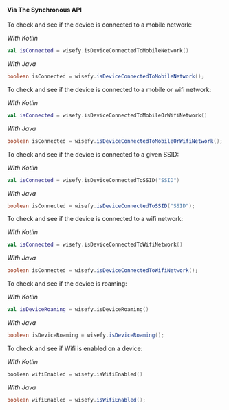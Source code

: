 #### Via The Synchronous API

To check and see if the device is connected to a mobile network:

_With Kotlin_

```Kotlin
val isConnected = wisefy.isDeviceConnectedToMobileNetwork()
```

_With Java_

```java
boolean isConnected = wisefy.isDeviceConnectedToMobileNetwork();
```

To check and see if the device is connected to a mobile or wifi network:

_With Kotlin_

```kotlin
val isConnected = wisefy.isDeviceConnectedToMobileOrWifiNetwork()
```

_With Java_

```java
boolean isConnected = wisefy.isDeviceConnectedToMobileOrWifiNetwork();
```

To check and see if the device is connected to a given SSID:

_With Kotlin_

```kotlin
val isConnected = wisefy.isDeviceConnectedToSSID("SSID")
```

_With Java_

```java
boolean isConnected = wisefy.isDeviceConnectedToSSID("SSID");
```

To check and see if the device is connected to a wifi network:

_With Kotlin_

```kotlin
val isConnected = wisefy.isDeviceConnectedToWifiNetwork()
```

_With Java_

```java
boolean isConnected = wisefy.isDeviceConnectedToWifiNetwork();
```

To check and see if the device is roaming:

_With Kotlin_

```kotlin
val isDeviceRoaming = wisefy.isDeviceRoaming()
```

_With Java_

```java
boolean isDeviceRoaming = wisefy.isDeviceRoaming();
```

To check and see if Wifi is enabled on a device:

_With Kotlin_

```kotlin
boolean wifiEnabled = wisefy.isWifiEnabled()
```

_With Java_

```java
boolean wifiEnabled = wisefy.isWifiEnabled();
```
